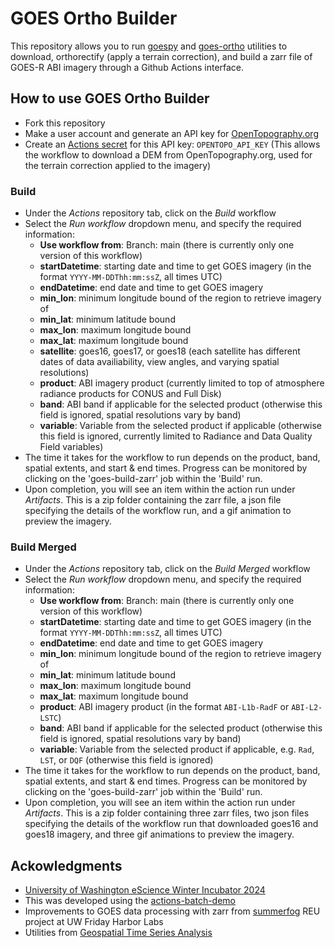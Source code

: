 # GOES Ortho Builder
This repository allows you to run [goespy](https://github.com/spestana/goes-py) and [goes-ortho](https://github.com/spestana/goes-ortho) utilities to download, orthorectify (apply a terrain correction), and build a zarr file of GOES-R ABI imagery through a Github Actions interface.


## How to use GOES Ortho Builder

* Fork this repository
* Make a user account and generate an API key for [OpenTopography.org](https://portal.opentopography.org/requestService?service=api)
* Create an [Actions secret](https://docs.github.com/en/actions/security-guides/using-secrets-in-github-actions) for this API key: `OPENTOPO_API_KEY` (This allows the workflow to download a DEM from OpenTopography.org, used for the terrain correction applied to the imagery)

### Build
* Under the *Actions* repository tab, click on the *Build* workflow
* Select the *Run workflow* dropdown menu, and specify the required information:
  * **Use workflow from**: Branch: main (there is currently only one version of this workflow)
  * **startDatetime**: starting date and time to get GOES imagery (in the format `YYYY-MM-DDThh:mm:ssZ`, all times UTC)
  * **endDatetime**: end date and time to get GOES imagery
  * **min_lon**: minimum longitude bound of the region to retrieve imagery of
  * **min_lat**: minimum latitude bound
  * **max_lon**: maximum longitude bound
  * **max_lat**: maximum longitude bound
  * **satellite**: goes16, goes17, or goes18 (each satellite has different dates of data availiability, view angles, and varying spatial resolutions)
  * **product**: ABI imagery product (currently limited to top of atmosphere radiance products for CONUS and Full Disk)
  * **band**: ABI band if applicable for the selected product (otherwise this field is ignored, spatial resolutions vary by band)
  * **variable**: Variable from the selected product if applicable (otherwise this field is ignored, currently limited to Radiance and Data Quality Field variables)
* The time it takes for the workflow to run depends on the product, band, spatial extents, and start & end times. Progress can be monitored by clicking on the 'goes-build-zarr' job within the 'Build' run.
* Upon completion, you will see an item within the action run under *Artifacts*. This is a zip folder containing the zarr file, a json file specifying the details of the workflow run, and a gif animation to preview the imagery.

### Build Merged
* Under the *Actions* repository tab, click on the *Build Merged* workflow
* Select the *Run workflow* dropdown menu, and specify the required information:
  * **Use workflow from**: Branch: main (there is currently only one version of this workflow)
  * **startDatetime**: starting date and time to get GOES imagery (in the format `YYYY-MM-DDThh:mm:ssZ`, all times UTC)
  * **endDatetime**: end date and time to get GOES imagery
  * **min_lon**: minimum longitude bound of the region to retrieve imagery of
  * **min_lat**: minimum latitude bound
  * **max_lon**: maximum longitude bound
  * **max_lat**: maximum longitude bound
  * **product**: ABI imagery product (in the format `ABI-L1b-RadF` or `ABI-L2-LSTC`)
  * **band**: ABI band if applicable for the selected product (otherwise this field is ignored, spatial resolutions vary by band)
  * **variable**: Variable from the selected product if applicable, e.g. `Rad`, `LST`, or `DQF` (otherwise this field is ignored)
* The time it takes for the workflow to run depends on the product, band, spatial extents, and start & end times. Progress can be monitored by clicking on the 'goes-build-zarr' job within the 'Build' run.
* Upon completion, you will see an item within the action run under *Artifacts*. This is a zip folder containing three zarr files, two json files specifying the details of the workflow run that downloaded goes16 and goes18 imagery, and three gif animations to preview the imagery.



## Ackowledgments
* [University of Washington eScience Winter Incubator 2024](https://escience.washington.edu/incubator-24-glacial-lakes/)
* This was developed using the [actions-batch-demo](https://github.com/relativeorbit/actions-batch-demo)
* Improvements to GOES data processing with zarr from [summerfog](https://github.com/autumn-yng/summerfog) REU project at UW Friday Harbor Labs
* Utilities from [Geospatial Time Series Analysis](https://github.com/friedrichknuth/gtsa)
